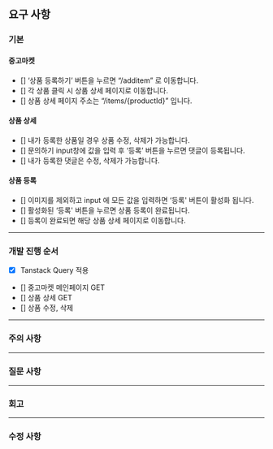 ## 요구 사항

### 기본

#### 중고마켓

- [] ‘상품 등록하기’ 버튼을 누르면 “/additem” 로 이동합니다.
- [] 각 상품 클릭 시 상품 상세 페이지로 이동합니다.
- [] 상품 상세 페이지 주소는 “/items/{productId}” 입니다.

#### 상품 상세

- [] 내가 등록한 상품일 경우 상품 수정, 삭제가 가능합니다.
- [] 문의하기 input창에 값을 입력 후 ‘등록’ 버튼을 누르면 댓글이 등록됩니다.
- [] 내가 등록한 댓글은 수정, 삭제가 가능합니다.

#### 상품 등록

- [] 이미지를 제외하고 input 에 모든 값을 입력하면 ‘등록' 버튼이 활성화 됩니다.
- [] 활성화된 ‘등록' 버튼을 누르면 상품 등록이 완료됩니다.
- [] 등록이 완료되면 해당 상품 상세 페이지로 이동합니다.

---

### 개발 진행 순서

- [x] Tanstack Query 적용
- [] 중고마켓 메인페이지 GET
- [] 상품 상세 GET
- [] 상품 수정, 삭제

---

### 주의 사항

---

### 질문 사항

---

### 회고

---

### 수정 사항
